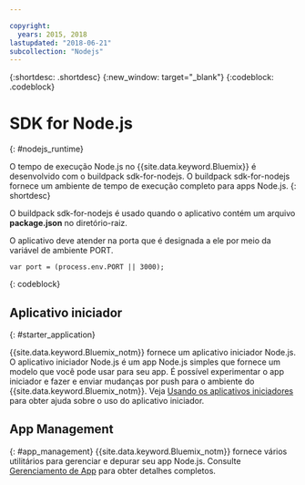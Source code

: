 ```yaml
---

copyright:
  years: 2015, 2018
lastupdated: "2018-06-21"
subcollection: "Nodejs"
---
```


{:shortdesc: .shortdesc}
{:new_window: target="_blank"}
{:codeblock: .codeblock}


# SDK for Node.js
{: #nodejs_runtime}

O tempo de execução Node.js no {{site.data.keyword.Bluemix}} é desenvolvido com o buildpack sdk-for-nodejs.
O buildpack sdk-for-nodejs fornece um ambiente de tempo de execução completo para apps Node.js.
{: shortdesc}

O buildpack sdk-for-nodejs é usado quando o aplicativo contém um arquivo **package.json** no diretório-raiz.

O aplicativo deve atender na porta que é designada a ele por meio da variável de ambiente PORT.
```
var port = (process.env.PORT || 3000);
```
{: codeblock}

## Aplicativo iniciador
{: #starter_application}

{{site.data.keyword.Bluemix_notm}} fornece um aplicativo iniciador Node.js.  O aplicativo iniciador Node.js é um app Node.js simples que fornece um modelo que você pode usar para seu app. É possível experimentar o app iniciador e fazer e enviar mudanças por push para o ambiente do {{site.data.keyword.Bluemix_notm}}. Veja [Usando os aplicativos iniciadores](/docs/runtimes-common/starter_app_usage.html) para obter ajuda sobre o uso do aplicativo iniciador.

## App Management
{: #app_management}
{{site.data.keyword.Bluemix_notm}} fornece vários utilitários para gerenciar e depurar seu app Node.js.  Consulte [Gerenciamento de App](/docs/runtimes-common/app_mng.html) para obter detalhes completos.
